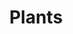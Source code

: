 ---
title: Plants
draft: false
weight: 3
description: In this category fits everything from a little flower to big trees. I really enjoy taking pictures of the many colors and shapes of flowers and all the other plants.
featured_image: P1001921.JPG
sort_by: image.Exif.Date
sort_order: desc
menu: main
resources:
  - src: ApplesInTheTree.JPG
    params:
      tags: [photo, photography, apples, fruit, tree, nature, orchard, green, fresh, organic, outdoor]
      alt: Green apples hanging on the branches of a tree with lush leaves against a clear blue sky.

  - src: BavarianLakeFlowers.JPG
    params:
      tags: [photo, photography, purple, flowers, nature, lake, tranquil, water, reflection, floral, wildflowers]
      alt: Purple flowers in the foreground with a serene lake in the background.

  - src: Closed-Rose.JPG
    params:
      tags: [photo, photography, rose, flower, bud, pink, nature, garden, bloom, delicate, floral]
      alt: Close-up of a pink rose bud about to bloom, with soft green leaves in the background.

  - src: Dandelion.JPG
    params:
      tags: [photo, photography, dandelion, seed head, nature, macro, close-up, fluffy, wildflower, meadow]
      alt: A single dandelion seed head in sharp focus with a blurred meadow and trees in the background.

  - src: DynamicFlowers.JPG
    params:
      tags: [photo, photography, yellow, flowers, garden, bright, sunny, petals, blooming, nature, vibrant]
      alt: Bright yellow flowers with large petals in full bloom in a garden setting.

  - src: FlowersAndWood.JPG
    params:
      tags: [photo, photography, pink, flowers, wood, nature, bloom, bush, garden, lush, spring]
      alt: Lush pink flowers blooming on a bush with wooden fence in the background.

  - src: Grey-Mushroom.JPG
    params:
      tags: [photo, photography, mushrooms, grey, forest, nature, fungi, ground, woodsy, earthy]
      alt: Two grey mushrooms with textured caps growing close together on the forest floor.

  - src: Autumn-feelings.JPG
    params:
      tags: [photo, photography, autumn, forest, leaves, path, trees, fall colors, nature, scenic, tranquility]
      alt: A forest path covered with fallen autumn leaves, surrounded by trees with golden foliage.

  - src: Insects-in-love.JPG
    params:
      tags: [photo, photography, insects, nature, flowers, close-up, wildlife, mating, bugs, summer, white flowers]
      alt: Two red insects mating on a cluster of small white flowers, with a green blurry background.

  - src: InsideAYellowTulip.jpg
    params:
      tags: [photo, photography, yellow, tulip, close-up, macro, flower, petals, nature, spring, vibrant]
      alt: Close-up view inside a bright yellow tulip, highlighting the flower's inner details and textures.

  - src: InsideRedTulip.JPG
    params:
      tags: [photo, photography, red, tulip, close-up, macro, flower, petals, nature, spring, intense]
      alt: Close-up view inside a deep red tulip, focusing on the stamens and pollen with a vibrant red backdrop.

  - src: In-the-tree-tops.JPG
    params:
      tags: [photo, photography, trees, sky, autumn, leaves, canopy, nature, treetops, upward view, fall]
      alt: Looking up towards the sky through a canopy of autumn-colored treetops with scattered clouds.

  - src: P1001911.JPG
    params:
      tags: [photo, photography, rose, flower, bloom, garden, petals, nature, floral, delicate, elegance]
      alt: A delicate pale yellow rose in full bloom, with soft petals and a subtle pink blush on the edges.

  - src: P1001915.JPG
    params:
      tags: [photo, photography, rose, flower, bloom, garden, petals, nature, floral, beauty, soft]
      alt: A soft yellow rose with layered petals, gently unfurling in a garden setting.

  - src: InsideYellowTulip.JPG
    params:
      tags: [photo, photography, yellow, tulip, macro, flower, close-up, bloom, vibrant, spring, nature]
      alt: The interior of a yellow tulip showing the stamen and pollen, with a focus on the flower's bright color and details.

  - src: Mushroom.JPG
    params:
      tags: [photo, photography, mushroom, nature, fungi, forest, close-up, moss, woodlands, natural, earthy]
      alt: A lone mushroom rising from a bed of moss in the forest, with the focus on its cap and stem.

  - src: P1001921.JPG
    params:
      tags: [photo, photography, flower, rose, garden, nature, petals, close-up]
      alt: A close-up photo of a fully bloomed, pale yellow rose with delicate petals, surrounded by green leaves.

  - src: P1001932.JPG
    params:
      tags: [photo, photography, flower, rose, pink, petals, close-up, nature]
      alt: Close-up photograph of a pink rose with soft petals and dew drops on a blurred background.

  - src: P1002480.JPG
    params:
      tags: [photo, photography, flowers, bloom, nature, spring, close-up, vibrant]
      alt: A cluster of delicate pink blossoms against a blurred background in a springtime setting.

  - src: P1002481.JPG
    params:
      tags: [photo, photography, flowers, nature, spring, blossom, bokeh]
      alt: Pink blooms on a branch with a soft-focus background, showcasing the beauty of spring.

  - src: P1002485.JPG
    params:
      tags: [photo, photography, flowers, purple, nature, garden, groundcover]
      alt: A bed of vibrant purple flowers with green foliage, basking in sunlight.

  - src: P1002519.JPG
    params:
      tags: [photo, photography, flowers, daisy, red, white, close-up, nature]
      alt: Two daisies in contrast, one red and one white, with detailed petals and yellow centers.

  - src: P1002526.JPG
    params:
      tags: [photo, photography, flower, nature, mountain flora, close-up]
      alt: Close-up photo of delicate white mountain flowers with a rocky terrain in the background.

  - src: P1002595.JPG
    params:
      tags: [photo, photography, flower, daisy, nature, wildflowers, close-up]
      alt: A solitary white daisy with a bright yellow center standing against a rocky backdrop.

  - src: P1002601.JPG
    params:
      tags: [photo, photography, flower, dandelion, seeds, nature, close-up]
      alt: A detailed close-up of a dandelion's seed head, with its intricate patterns of seeds ready to disperse.

  - src: P1002619.JPG
    params:
      tags: [photo, photography, flowers, yellow, nature, wildflowers, lake]
      alt: Yellow wildflowers in focus, with a serene lake and greenery softly blurred in the background.

  - src: P1002621.JPG
    params:
      tags: [photo, photography, flower, rose, pink, garden, nature, bloom]
      alt: Vibrant pink rose with prominent petals and a bud in the background, amidst green foliage.

  - src: P1002629.JPG
    params:
      tags: [photo, photography, nature, flowers, white flowers, insect, wildlife]
      alt: Small white flowers in clusters with a visiting insect on them, set against a dark green background.

  - src: P1002661.JPG
    params:
      tags: [photo, photography, sunset, forest, nature, trail, light, lens flare]
      alt: Sunlight streaming through a dense forest, casting light on a narrow trail with lens flare effects.

  - src: P1002664.JPG
    params:
      tags: [photo, photography, sunset, forest, path, golden hour, nature]
      alt: Golden hour sunlight filtering through a forest, illuminating a winding path with a warm glow.

  - src: P1003067.JPG
    params:
      tags: [photo, photography, flower, purple, nature, vibrant, garden]
      alt: A single stalk of deep purple flowers with a blurred background, highlighting the flowers' vivid color.

  - src: P1013207.JPG
    params:
      tags: [photo, photography, flowers, geranium, pink, red, close-up, vibrant]
      alt: Close-up of pink and red geranium flowers with a patterned color blend, showcasing the flowers' detailed structure.

  - src: P1013211.JPG
    params:
      tags: [photo, photography, flower, rose, red, garden, nature, vibrant]
      alt: A close-up of a deep red rose with velvety petals, set against a backdrop of garden greenery.

  - src: P1013218.JPG
    params:
      tags: [photo, photography, flower, rose, pink, garden, nature, bloom]
      alt: A soft pink rose in full bloom, with delicate, layered petals, presented in a garden setting.

  - src: P1013233.JPG
    params:
      tags: [photo, photography, flower, rose, pink, garden, nature, vibrant]
      alt: Lush pink roses in bloom with a soft focus, creating a serene and romantic garden atmosphere.

  - src: P1013311.JPG
    params:
      tags: [photo, photography, agriculture, corn, crop, farm, nature]
      alt: A mature corn cob with bright yellow kernels, partially shucked and nestled within green leaves.

  - src: P1013367.JPG
    params:
      tags: [photo, photography, leaf, autumn, decay, nature, close-up]
      alt: A close-up of a yellowing leaf with signs of decay, contrasting with dark green leaves in the background.

  - src: P1013388.JPG
    params:
      tags: [photo, photography, leaf, autumn, red, green, nature, decay]
      alt: An autumn leaf transitioning from green to red, with holes suggesting the end of its life cycle, set against a dark backdrop.

  - src: P1013400.JPG
    params:
      tags: [photo, photography, plants, night, nature, close-up, ground]
      alt: Nighttime photo of small plants and sprouts emerging from the forest floor, highlighted by a beam of light.

  - src: P1013448.JPG
    params:
      tags: [photo, photography, flower, rose, pink, garden, nature, bloom]
      alt: A luscious pink rose in full bloom with intricate layers of petals, set in a soft-focus garden.

  - src: P1013483.JPG
    params:
      tags: [photo, photography, flower, calendula, orange, nature, garden]
      alt: Bright orange calendula flowers with a vibrant yellow center, surrounded by green foliage.

  - src: P1013537.JPG
    params:
      tags: [photo, photography, flowers, aster, purple, nature, garden]
      alt: A cluster of purple aster flowers with yellow centers, densely packed in a garden setting.

  - src: P1013604.JPG
    params:
      tags: [photo, photography, flowers, yarrow, white, nature, wildflowers]
      alt: White yarrow flowers forming a dense cluster against a background of greenery and natural light.

  - src: P1013642.JPG
    params:
      tags: [photo, photography, flower, rose, red, garden, nature, vibrant]
      alt: A solitary red rose with yellow stamens, highlighted by the sunlight, with a backdrop of garden leaves.

  - src: P1013647.JPG
    params:
      tags: [photo, photography, flower, calendula, orange, nature, withered]
      alt: A close-up of withered orange calendula flowers among fresh and vibrant ones, depicting the cycle of life in nature.

  - src: P1013650.JPG
    params:
      tags: [photo, photography, flower, rose, white, garden, nature, bloom]
      alt: Pure white rose blooms with a hint of cream at the center, nestled in a lush garden setting with some petals beginning to wilt.

  - src: P1013657.JPG
    params:
      tags: [photo, photography, flower, cosmos, pink, nature, garden]
      alt: A vibrant pink cosmos flower with a bright yellow center, set against a soft green background.

  - src: P1013681.JPG
    params:
      tags: [photo, photography, leaf, autumn, yellow, nature, foliage]
      alt: An overhead view of a yellow autumn leaf with the sky as backdrop, signifying the change of seasons.

  - src: P1013701.JPG
    params:
      tags: [photo, photography, flower, rose, pink, bud, garden]
      alt: A delicate pink rosebud starting to bloom, with soft petals and leaves in the light of the sun.

  - src: P1013702.JPG
    params:
      tags: [photo, photography, flowers, chrysanthemum, yellow, garden, nature]
      alt: A dense cluster of bright yellow chrysanthemums, with a soft focus on the surrounding flowers.

  - src: PinkRoses.JPG
    params:
      tags: [photo, photography, flower, rose, pink, garden, bloom]
      alt: A close-up of vivid pink roses in full bloom, highlighted by the natural daylight in a garden.

  - src: PinkRosesInBavaria.JPG
    params:
      tags: [photo, photography, flower, rose, pink, mountain, nature, landscape]
      alt: Pink roses in bloom with a majestic mountain range in the background, under a clear blue sky.

  - src: Purple-Flowers-in-the-Mountains.JPG
    params:
      tags: [photo, photography, flowers, clematis, purple, mountain, nature]
      alt: Purple clematis flowers with a backdrop of hazy mountains, showcasing nature's beauty in the highlands.

  - src: Red-berrys.JPG
    params:
      tags: [photo, photography, berries, red, tree, nature, wild]
      alt: Bright red berries on a tree branch, contrasted with green leaves and a clear blue sky.

  - src: Snail-on-a-leaf.JPG
    params:
      tags: [photo, photography, snail, leaf, nature, wildlife, close-up]
      alt: A snail carefully perched on a colorful leaf, with a blurred background emphasizing the creature and its perch.

  - src: Sunflower.JPG
    params:
      tags: [photo, photography, flower, sunflower, yellow, nature, insects, summer]
      alt: A bright yellow sunflower with a busy bee on its dark center, set against a blue sky.

  - src: The-high-grass.JPG
    params:
      tags: [photo, nature, wildflowers, meadow, summer, bokeh]
      alt: A close-up of purple wildflowers and tall grasses in a sunlit meadow, with a soft-focus background.

  - src: Tulips.JPG
    params:
      tags: [photo, flowers, tulips, spring, vibrant, close-up]
      alt: A vibrant yellow tulip with fringed edges in sharp focus, surrounded by soft-focus red tulips and a blurred white background.

  - src: Wannabe-wasps.JPG
    params:
      tags: [photo, insects, hoverflies, mimicry, flowers, nature]
      alt: Hoverflies, resembling small wasps, resting on delicate white flowers, with a lush green background.

  - src: Wasp-on-the-flowers.JPG
    params:
      tags: [photo, wasp, pollination, flowers, nature, wildlife]
      alt: A wasp collecting pollen on white flower clusters, with a deep green foliage background.

  - src: Water-Lily.JPG
    params:
      tags: [photo, pond, water lily, aquatic, peaceful, nature]
      alt: Bright yellow water lilies floating on a calm pond with scattered green lily pads and reflective water.

  - src: WetRoses.JPG
    params:
      tags: [photo, roses, dew, garden, flora, rain]
      alt: Pink roses with raindrops on the petals, clustered together, with wet green leaves in the background.

  - src: WhiteFlower.JPG
    params:
      tags: [photo, flower, white, bloom, simplicity, beauty]
      alt: A single white flower with a soft-focus green background, highlighting its delicate beauty.

  - src: White-Flower-in-the-Green.JPG
    params:
      tags: [photo, white flower, greenery, contrast, nature, bloom]
      alt: A solitary white flower standing out against a dense, verdant green backdrop.

  - src: White-Flower-Leaves.JPG
    params:
      tags: [photo, white flowers, green leaves, plant, growth, nature]
      alt: White flowers amid a cluster of green leaves, showcasing the details of the plant's structure.

  - src: Yellow-Flowers-shining.JPG
    params:
      tags: [photo, yellow flowers, sunlight, cheerful, blooming, garden]
      alt: Bright yellow daisy-like flowers with dark centers, bathed in sunlight, with a backdrop of dark green foliage.

  - src: YellowTulip.JPG
    params:
      tags: [photo, tulip, yellow, flower, spring, bright, close-up]
      alt: A vivid yellow tulip with fringed petals, a hint of red on the lower petals, and a contrasting dark center.
---